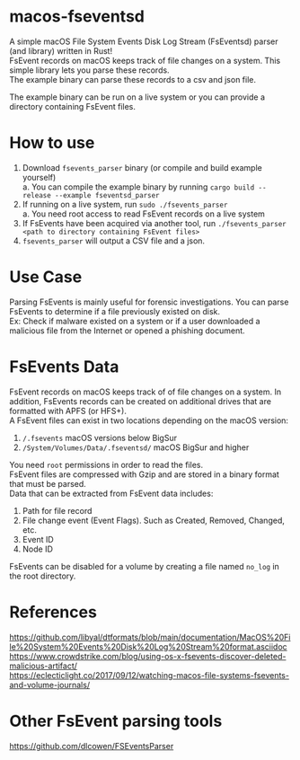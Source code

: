 # macos-fseventsd

A simple macOS File System Events Disk Log Stream (FsEventsd) parser (and library) written in Rust!  
FsEvent records on macOS keeps track of file changes on a system.  This simple library lets you parse these records.  
The example binary can parse these records to a csv and json file.  

The example binary can be run on a live system or you can provide a directory containing FsEvent files.
# How to use
1. Download `fsevents_parser` binary (or compile and build example yourself)  
   a. You can compile the example binary by running `cargo build --release --example fseventsd_parser`  
3. If running on a live system, run `sudo ./fsevents_parser`  
   a. You need root access to read FsEvent records on a live system
3. If FsEvents have been acquired via another tool, run `./fsevents_parser <path to directory containing FsEvent files>`
4. `fsevents_parser` will output a CSV file and a json.

# Use Case
Parsing FsEvents is mainly useful for forensic investigations. You can parse FsEvents to determine if a file previously existed on disk.  
Ex: Check if malware existed on a system or if a user downloaded a malicious file from the Internet or opened a phishing document.

# FsEvents Data
FsEvent records on macOS keeps track of of file changes on a system.  In addition, FsEvents records can be created on additional drives that are formatted with APFS (or HFS+).  
A FsEvent files can exist in two locations depending on the macOS version:
1. `/.fsevents` macOS versions below BigSur
2. `/System/Volumes/Data/.fseventsd/` macOS BigSur and higher

You need `root` permissions in order to read the files.  
FsEvent files are compressed with Gzip and are stored in a binary format that must be parsed.  
Data that can be extracted from FsEvent data includes:
1. Path for file record
2. File change event (Event Flags). Such as Created, Removed, Changed, etc.
3. Event ID
4. Node ID

FsEvents can be disabled for a volume by creating a file named `no_log` in the root directory.

# References
https://github.com/libyal/dtformats/blob/main/documentation/MacOS%20File%20System%20Events%20Disk%20Log%20Stream%20format.asciidoc  
https://www.crowdstrike.com/blog/using-os-x-fsevents-discover-deleted-malicious-artifact/  
https://eclecticlight.co/2017/09/12/watching-macos-file-systems-fsevents-and-volume-journals/  

# Other FsEvent parsing tools
https://github.com/dlcowen/FSEventsParser
